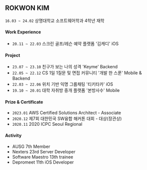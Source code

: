 ## ROKWON KIM
`16.03 ~ 24.02` 상명대학교 소프트웨어학과 4학년 재학 

#### Work Experience  
- `20.11 ~ 22.03` 스크린 골프/레슨 예약 플랫폼 '김캐디' iOS

#### Project
- `23.07 ~ 23.10` 친구가 보는 나의 성격 'Keyme' Backend
- `22.05 ~ 22.12` CS 1일 1질문 및 면접 커뮤니티 '개발 한 스푼' Mobile & Backend
- `22.03 ~ 22.06` 위치 기반 익명 그룹채팅 '티키타카' iOS
- `19.10 ~ 20.01` 대학 자취방 중개 플랫폼 '본방사수' Mobile

#### Prize & Certificate
- `2023.01` AWS Certified Solutions Architect - Associate
- `2020.12` 제7회 대한민국 SW융합 해커톤 대회 - 대상(장관상) 
- `2020.11` 2020 ICPC Seoul Regional

#### Activity
- AUSG 7th Member
- Nexters 23rd Server Developer
- Software Maestro 13th trainee
- Depromeet 11th iOS Developer
